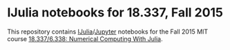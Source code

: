 # IJulia notebooks for 18.337, Fall 2015

This repository contains [IJulia](https://github.com/JuliaLang/IJulia.jl)/[Jupyter](https://jupyter.org/) notebooks for the Fall 2015 MIT course [18.337/6.338: Numerical Computing With Julia](http://courses.csail.mit.edu/18.337/2015).
